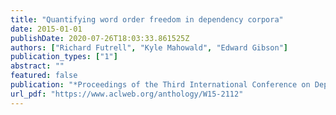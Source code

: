 ```yaml
---
title: "Quantifying word order freedom in dependency corpora"
date: 2015-01-01
publishDate: 2020-07-26T18:03:33.861525Z
authors: ["Richard Futrell", "Kyle Mahowald", "Edward Gibson"]
publication_types: ["1"]
abstract: ""
featured: false
publication: "*Proceedings of the Third International Conference on Dependency Linguistics (Depling 2015)*"
url_pdf: "https://www.aclweb.org/anthology/W15-2112"
---
```


